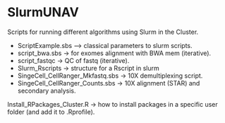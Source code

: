 # SlurmUNAV
Scripts for running different algorithms using Slurm in the Cluster.
  - ScriptExample.sbs --> classical parameters to slurm scripts.
  - script_bwa.sbs -> for exomes alignment with BWA mem (iterative).
  - script_fastqc -> QC of fastq (iterative).
  - Slurm_Rscripts -> structure for a Rscript in slurm
  - SingeCell_CellRanger_Mkfastq.sbs -> 10X demultiplexing script.
  - SingeCell_CellRanger_Counts.sbs -> 10X alignment (STAR) and secondary analysis.
  
Install_RPackages_Cluster.R -> how to install packages in a specific user folder (and add it to .Rprofile).
